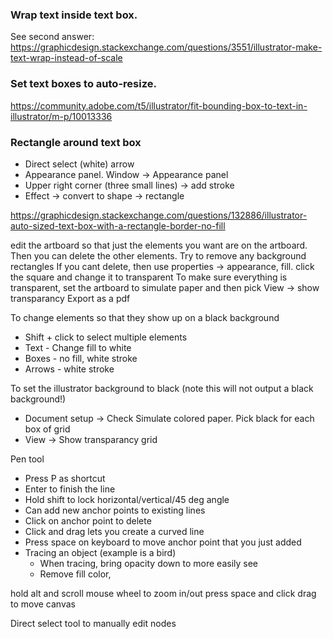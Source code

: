 ### Wrap text inside text box. 

See second answer: https://graphicdesign.stackexchange.com/questions/3551/illustrator-make-text-wrap-instead-of-scale

### Set text boxes to auto-resize. 

https://community.adobe.com/t5/illustrator/fit-bounding-box-to-text-in-illustrator/m-p/10013336

### Rectangle around text box

* Direct select (white) arrow
* Appearance panel. Window -> Appearance panel
* Upper right corner (three small lines) -> add stroke
* Effect -> convert to shape -> rectangle

https://graphicdesign.stackexchange.com/questions/132886/illustrator-auto-sized-text-box-with-a-rectangle-border-no-fill

edit the artboard so that just the elements you want are on the artboard. Then you can delete the other elements.
Try to remove any background rectangles
If you cant delete, then use properties -> appearance, fill. click the square and change it to transparent
To make sure everything is transparent, set the artboard to simulate paper and then pick
View -> show transparancy
Export as a pdf

To change elements so that they show up on a black background
* Shift + click to select multiple elements
* Text - Change fill to white
* Boxes - no fill, white stroke
* Arrows - white stroke

To set the illustrator background to black (note this will not output a black background!)
* Document setup -> Check Simulate colored paper. Pick black for each box of grid
* View -> Show transparancy grid

Pen tool
- Press P as shortcut
- Enter to finish the line
- Hold shift to lock horizontal/vertical/45 deg angle
- Can add new anchor points to existing lines
- Click on anchor point to delete
- Click and drag lets you create a curved line
- Press space on keyboard to move anchor point that you just added
- Tracing an object (example is a bird)
  - When tracing, bring opacity down to more easily see 
  - Remove fill color, 

hold alt and scroll mouse wheel to zoom in/out
press space and click drag to move canvas

Direct select tool to manually edit nodes
